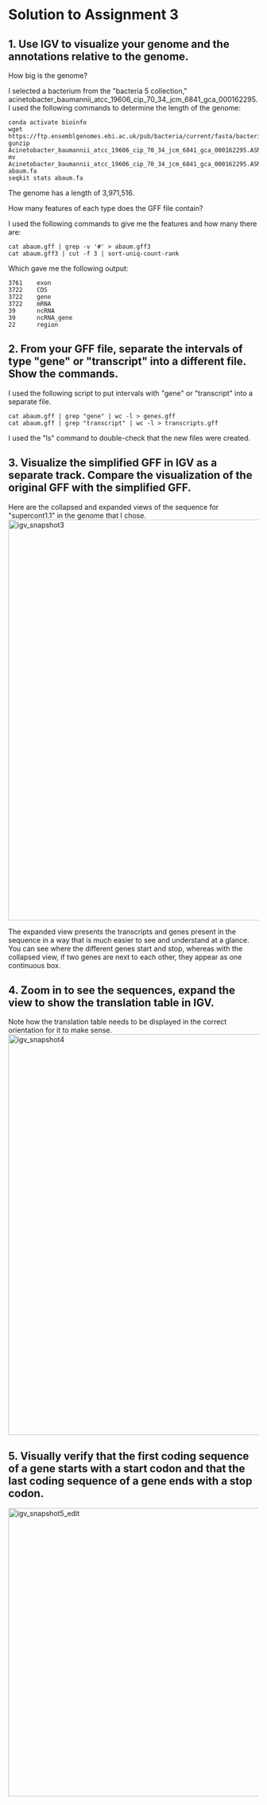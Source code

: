 # Solution to Assignment 3

## 1. Use IGV to visualize your genome and the annotations relative to the genome.
How big is the genome?

I selected a bacterium from the "bacteria 5 collection," acinetobacter_baumannii_atcc_19606_cip_70_34_jcm_6841_gca_000162295. I used the following commands to determine the length of the genome:

```
conda activate bioinfo
wget https://ftp.ensemblgenomes.ebi.ac.uk/pub/bacteria/current/fasta/bacteria_5_collection/acinetobacter_baumannii_atcc_19606_cip_70_34_jcm_6841_gca_000162295/dna/Acinetobacter_baumannii_atcc_19606_cip_70_34_jcm_6841_gca_000162295.ASM16229v1_.dna.toplevel.fa.gz
gunzip Acinetobacter_baumannii_atcc_19606_cip_70_34_jcm_6841_gca_000162295.ASM16229v1_.dna.toplevel.fa.gz
mv Acinetobacter_baumannii_atcc_19606_cip_70_34_jcm_6841_gca_000162295.ASM16229v1_.dna.toplevel.fa abaum.fa
seqkit stats abaum.fa
```
The genome has a length of 3,971,516.

How many features of each type does the GFF file contain?

I used the following commands to give me the features and how many there are:

```
cat abaum.gff | grep -v '#' > abaum.gff3
cat abaum.gff3 | cut -f 3 | sort-uniq-count-rank
```
Which gave me the following output:

```
3761    exon
3722    CDS
3722    gene
3722    mRNA
39      ncRNA
39      ncRNA_gene
22      region
```

## 2. From your GFF file, separate the intervals of type "gene" or "transcript" into a different file. Show the commands.
I used the following script to put intervals with "gene" or "transcript" into a separate file.

```
cat abaum.gff | grep "gene" | wc -l > genes.gff
cat abaum.gff | grep "transcript" | wc -l > transcripts.gff
```

I used the "ls" command to double-check that the new files were created.

## 3. Visualize the simplified GFF in IGV as a separate track. Compare the visualization of the original GFF with the simplified GFF.
Here are the collapsed and expanded views of the sequence for "supercont1.1" in the genome that I chose.
<img width="1536" height="806" alt="igv_snapshot3" src="https://github.com/user-attachments/assets/457d7fda-771c-4690-a85c-d8bc671040fb" />

The expanded view presents the transcripts and genes present in the sequence in a way that is much easier to see and understand at a glance. You can see where the different genes start and stop, whereas with the collapsed view, if two genes are next to each other, they appear as one continuous box. 

## 4. Zoom in to see the sequences, expand the view to show the translation table in IGV.
Note how the translation table needs to be displayed in the correct orientation for it to make sense.
<img width="1536" height="806" alt="igv_snapshot4" src="https://github.com/user-attachments/assets/361cb415-7768-4ec0-b122-fb9d4a1398c8" />

## 5. Visually verify that the first coding sequence of a gene starts with a start codon and that the last coding sequence of a gene ends with a stop codon.
<img width="1106" height="580" alt="igv_snapshot5_edit" src="https://github.com/user-attachments/assets/0844e3d0-25e4-4d69-819e-43f59bbbf04c" />
